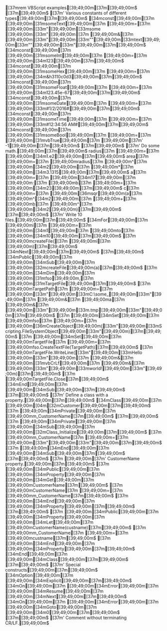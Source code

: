[37mrem VBScript examples[39;49;00m[37m[39;49;00m$
[37m[39;49;00m$
[37m' Various constants of different types[39;49;00m[37m[39;49;00m$
[34mconst[39;49;00m[37m [39;49;00m[31msomeText[39;49;00m[37m [39;49;00m=[37m [39;49;00m[33m"[39;49;00m[33msome [39;49;00m[33m"[39;49;00m[37m [39;49;00m&[37m [39;49;00m[33m"[39;49;00m[33m""[39;49;00m[33mtext[39;49;00m[33m""[39;49;00m[33m"[39;49;00m[37m[39;49;00m$
[34mconst[39;49;00m[37m [39;49;00m[31msomeInt[39;49;00m[37m [39;49;00m=[37m [39;49;00m[34m123[39;49;00m[37m[39;49;00m$
[34mconst[39;49;00m[37m [39;49;00m[31msomeHex[39;49;00m[37m [39;49;00m=[37m [39;49;00m[34m&h3110c0d3[39;49;00m[37m[39;49;00m$
[34mconst[39;49;00m[37m [39;49;00m[31msomeFloat[39;49;00m[37m [39;49;00m=[37m [39;49;00m[34m123.45e-67[39;49;00m[37m[39;49;00m$
[34mconst[39;49;00m[37m [39;49;00m[31msomeDate[39;49;00m[37m [39;49;00m=[37m [39;49;00m[33m#1/2/2016#[39;49;00m[37m[39;49;00m$
[34mconst[39;49;00m[37m [39;49;00m[31msomeTime[39;49;00m[37m [39;49;00m=[37m [39;49;00m[33m#12:34:56 AM#[39;49;00m[37m[39;49;00m$
[34mconst[39;49;00m[37m [39;49;00m[31msomeBool[39;49;00m[37m [39;49;00m=[37m [39;49;00m[31mvbTrue[39;49;00m[37m  [39;49;00m[37m' -1[39;49;00m[37m[39;49;00m$
[37m[39;49;00m$
[37m' Do some math.[39;49;00m[37m[39;49;00m$
radius[37m [39;49;00m=[37m [39;49;00m[34m1.e2[39;49;00m[37m[39;49;00m$
area[37m [39;49;00m=[37m [39;49;00mradius[37m [39;49;00m^[37m [39;49;00m[34m2[39;49;00m[37m [39;49;00m*[37m [39;49;00m[34m3.1315[39;49;00m[37m[39;49;00m$
a[37m [39;49;00m=[37m [39;49;00m[34m17[39;49;00m[37m [39;49;00m:[37m [39;49;00mb[37m [39;49;00m=[37m [39;49;00m[34m23[39;49;00m[37m[39;49;00m$
c[37m [39;49;00m=[37m [39;49;00m[36msqr[39;49;00m(a[37m [39;49;00m^[34m2[39;49;00m[37m [39;49;00m+[37m [39;49;00mb[37m [39;49;00m^[37m [39;49;00m[34m2[39;49;00m)[37m[39;49;00m$
[37m[39;49;00m$
[37m' Write 10 files.[39;49;00m[37m[39;49;00m$
[34mFor[39;49;00m[37m [39;49;00mi[37m [39;49;00m=[37m [39;49;00m[34m1[39;49;00m[37m [39;49;00mto[37m [39;49;00m[34m10[39;49;00m[37m[39;49;00m$
[37m    [39;49;00mcreateFile([37m [39;49;00mi[37m [39;49;00m)[37m[39;49;00m$
[34mNext[39;49;00m[37m[39;49;00m$
[37m[39;49;00m$
[34mPublic[39;49;00m[37m [39;49;00m[34mSub[39;49;00m[37m [39;49;00m[32mcreateFile[39;49;00m(a)[37m[39;49;00m$
[37m    [39;49;00m[34mDim[39;49;00m[37m [39;49;00m[31mfso[39;49;00m,[37m [39;49;00m[31mTargetFile[39;49;00m[37m[39;49;00m$
[37m    [39;49;00mTargetPath[37m [39;49;00m=[37m [39;49;00m[33m"[39;49;00m[33mC:\some_[39;49;00m[33m"[39;49;00m[37m [39;49;00m&[37m [39;49;00ma[37m [39;49;00m&[37m [39;49;00m[33m"[39;49;00m[33m.tmp[39;49;00m[33m"[39;49;00m[37m[39;49;00m$
[37m    [39;49;00m[34mSet[39;49;00m[37m [39;49;00mfso[37m [39;49;00m=[37m [39;49;00m[36mCreateObject[39;49;00m([33m"[39;49;00m[33mScripting.FileSystemObject[39;49;00m[33m"[39;49;00m)[37m[39;49;00m$
[37m    [39;49;00m[34mSet[39;49;00m[37m [39;49;00mTargetFile[37m [39;49;00m=[37m [39;49;00mfso.CreateTextFile(TargetPath)[37m[39;49;00m$
[37m    [39;49;00mTargetFile.WriteLine([33m"[39;49;00m[33mHello [39;49;00m[33m"[39;49;00m[37m [39;49;00m&[37m [39;49;00m[31mvbCrLf[39;49;00m[37m [39;49;00m&[37m [39;49;00m[33m"[39;49;00m[33mworld![39;49;00m[33m"[39;49;00m)[37m[39;49;00m$
[37m    [39;49;00mTargetFile.Close[37m[39;49;00m$
[34mEnd[39;49;00m[37m [39;49;00m[34mSub[39;49;00m[37m[39;49;00m$
[37m[39;49;00m$
[37m' Define a class with a property.[39;49;00m[37m[39;49;00m$
[34mClass[39;49;00m[37m [39;49;00m[04m[32mCustomer[39;49;00m[37m[39;49;00m$
[37m    [39;49;00m[34mPrivate[39;49;00m[37m [39;49;00mm_CustomerName[37m[39;49;00m$
[37m[39;49;00m$
[37m    [39;49;00m[34mPrivate[39;49;00m[37m [39;49;00m[34mSub[39;49;00m[37m [39;49;00m[32mClass_Initialize[39;49;00m[37m[39;49;00m$
[37m        [39;49;00mm_CustomerName[37m [39;49;00m=[37m [39;49;00m[33m"[39;49;00m[33m"[39;49;00m[37m[39;49;00m$
[37m    [39;49;00m[34mEnd[39;49;00m[37m [39;49;00m[34mSub[39;49;00m[37m[39;49;00m$
[37m[39;49;00m$
[37m    [39;49;00m[37m' CustomerName property.[39;49;00m[37m[39;49;00m$
[37m    [39;49;00m[34mPublic[39;49;00m[37m [39;49;00m[34mProperty[39;49;00m[37m [39;49;00m[34mGet[39;49;00m[37m [39;49;00mCustomerName[37m[39;49;00m$
[37m        [39;49;00mCustomerName[37m [39;49;00m=[37m [39;49;00mm_CustomerName[37m[39;49;00m$
[37m    [39;49;00m[34mEnd[39;49;00m[37m [39;49;00m[34mProperty[39;49;00m[37m[39;49;00m$
[37m[39;49;00m$
[37m    [39;49;00m[34mPublic[39;49;00m[37m [39;49;00m[34mProperty[39;49;00m[37m [39;49;00m[34mLet[39;49;00m[37m [39;49;00mCustomerName(custname)[37m[39;49;00m$
[37m        [39;49;00mm_CustomerName[37m [39;49;00m=[37m [39;49;00mcustname[37m[39;49;00m$
[37m    [39;49;00m[34mEnd[39;49;00m[37m [39;49;00m[34mProperty[39;49;00m[37m[39;49;00m$
[34mEnd[39;49;00m[37m [39;49;00m[34mClass[39;49;00m[37m[39;49;00m$
[37m[39;49;00m$
[37m' Special constructs[39;49;00m[37m[39;49;00m$
[34mOption[39;49;00m[37m [39;49;00m[34mExplicit[39;49;00m[37m[39;49;00m$
[34mOn[39;49;00m[37m [39;49;00m[34mError[39;49;00m[37m [39;49;00m[34mResume[39;49;00m[37m [39;49;00m[34mNext[39;49;00m[37m[39;49;00m$
[34mOn[39;49;00m[37m [39;49;00m[34mError[39;49;00m[37m [39;49;00m[34mGoto[39;49;00m[37m [39;49;00m[34m0[39;49;00m[37m[39;49;00m$
[37m[39;49;00m$
[37m' Comment without terminating CR/LF.[39;49;00m$
